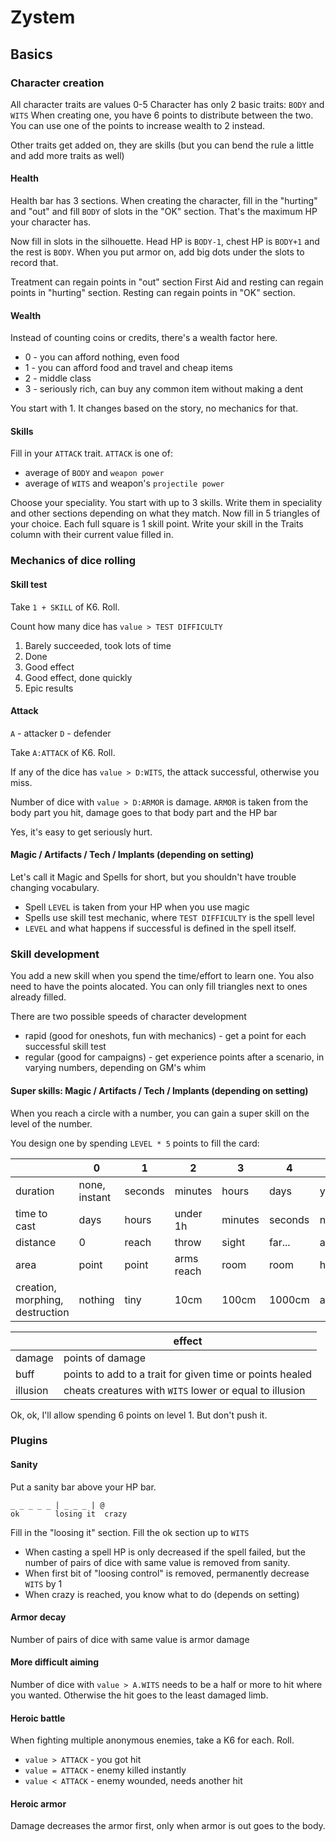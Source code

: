 # Zystem

## Basics 

### Character creation

All character traits are values 0-5
Character has only 2 basic traits: `BODY` and `WITS`
When creating one, you have 6 points to distribute between the two.
You can use one of the points to increase wealth to 2 instead.

Other traits get added on, they are skills (but you can bend the rule a little and add more traits as well)

#### Health

Health bar has 3 sections. When creating the character, fill in the "hurting"  and "out" and fill `BODY` of slots in the "OK" section. That's the maximum HP your character has.

Now fill in slots in the silhouette. Head HP is `BODY-1`, chest HP is `BODY+1` and the rest is `BODY`. 
When you put armor on, add big dots under the slots to record that.

Treatment can regain points in "out" section
First Aid and resting can regain points in "hurting" section.
Resting can regain points in "OK" section.

#### Wealth

Instead of counting coins or credits, there's a wealth factor here.
- 0 - you can afford nothing, even food
- 1 - you can afford food and travel and cheap items
- 2 - middle class
- 3 - seriously rich, can buy any common item without making a dent

You start with 1. It changes based on the story, no mechanics for that.

#### Skills

Fill in your `ATTACK` trait. `ATTACK` is one of: 
- average of `BODY` and `weapon power`
- average of `WITS` and weapon's `projectile power`

Choose your speciality.
You start with up to 3 skills. Write them in speciality and other sections depending on what they match. Now fill in 5 triangles of your choice. Each full square is 1 skill  point. Write your skill in the Traits column with their current value filled in.

### Mechanics of dice rolling

#### Skill test

Take `1 + SKILL` of K6. Roll. 

Count how many dice has `value > TEST DIFFICULTY`

1. Barely succeeded, took lots of time
2. Done
3. Good effect
4. Good effect, done quickly
5. Epic results

#### Attack

`A` - attacker
`D` - defender

Take `A:ATTACK` of K6. Roll.

If any of the dice has `value > D:WITS`, the attack successful, otherwise you miss.

Number of dice with `value > D:ARMOR` is damage.
`ARMOR` is taken from the body part you hit, damage goes to that body part and the HP bar

Yes, it's easy to get seriously hurt.

#### Magic / Artifacts / Tech / Implants (depending on setting)

Let's call it Magic and Spells for short, but you shouldn't have trouble changing vocabulary.

- Spell `LEVEL` is taken from your HP when you use magic
- Spells use skill test mechanic, where `TEST DIFFICULTY` is the spell level
- `LEVEL` and what happens if successful is defined in the spell itself.


### Skill development

You add a new skill when you spend the time/effort to learn one. You also need to have the points alocated. You can only fill triangles next to ones already filled.

There are two possible speeds of character development
- rapid (good for oneshots, fun with mechanics) - get a point for each successful skill test
- regular (good for campaigns) - get experience points after a scenario, in varying numbers, depending on GM's whim

#### Super skills: Magic / Artifacts / Tech / Implants (depending on setting)

When you reach a circle with a number, you can gain a super skill on the level of the number.

You design one by spending `LEVEL * 5` points to fill the card:

| | 0 | 1 | 2 | 3 | 4 | 5 |
|---|---|---|---|---|---|---|
|duration|none, instant|seconds |minutes|hours|days|years/forever|
|time to cast|days|hours|under 1h |minutes|seconds |none, instant|
|distance|0|reach|throw|sight|far...|anywhere|
|area|point | point|arms reach|room|room|horizon|
|creation, morphing, destruction|nothing|tiny|10cm|100cm|1000cm|any size|

||effect|
|---|---|
|damage| points of damage |
|buff| points to add to a trait for given time or points healed|
|illusion|cheats creatures with `WITS` lower or equal to illusion|

Ok, ok, I'll allow spending 6 points on level 1. But don't push it.

### Plugins

#### Sanity

Put a sanity bar above your HP bar. 
```
_ _ _ _ _ | _ _ _ | @
ok        losing it  crazy
```

Fill in the "loosing it" section. Fill the ok section up to `WITS`

- When casting a spell HP is only decreased if the spell failed, but the number of pairs of dice with same value is removed from sanity. 
- When first bit of "loosing control" is removed, permanently decrease `WITS` by 1
- When crazy is reached, you know what to do (depends on setting)

#### Armor decay

Number of pairs of dice with same value is armor damage

#### More difficult aiming

Number of dice with `value > A.WITS` needs to be a half or more to hit where you wanted. Otherwise the hit goes to the least damaged limb.

#### Heroic battle

When fighting multiple anonymous enemies, take a K6 for each. Roll.
- `value > ATTACK` - you got hit
- `value = ATTACK` - enemy killed instantly
- `value < ATTACK` - enemy wounded, needs another hit

#### Heroic armor

Damage decreases the armor first, only when armor is out goes to the body.
